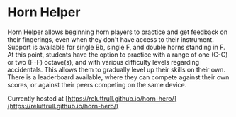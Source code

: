 # Horn Helper

Horn Helper allows beginning horn players to practice and get feedback on their fingerings, even when they don't have access to their instrument.  Support is available for single Bb, single F, and double horns standing in F.  At this point, students have the option to practice with a range of one (C-C) or two (F-F) octave(s), and with various difficulty levels regarding accidentals.  This allows them to gradually level up their skills on their own.  There is a leaderboard available, where they can compete against their own scores, or against their peers competing on the same device.

Currently hosted at [https://reluttrull.github.io/horn-hero/](https://reluttrull.github.io/horn-hero/)
